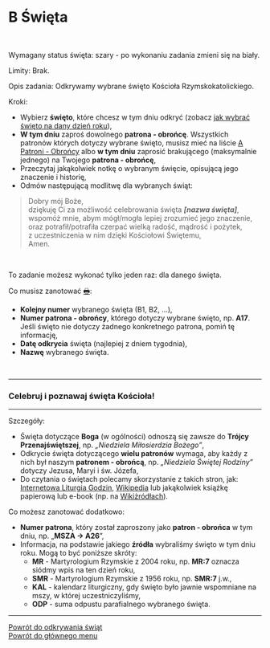 # <span class="status status-list"><span class="status status-white">B</span> Święta</span>
<br />

<span class="status status-title">Wymagany status święta:</span> <span class="status status-gray">szary</span> - po wykonaniu zadania zmieni się na <span class="status status-white">biały</span>.
<br />

<span class="status status-title">Limity:</span> Brak.
<br />

<span class="status status-title">Opis zadania:</span> Odkrywamy wybrane święto Kościoła Rzymskokatolickiego.
<br />

<span class="status status-title">Kroki:</span>
- Wybierz **święto**, które chcesz w tym dniu odkryć (zobacz [jak wybrać święto na dany dzień roku](jak_wybrac_patrona_lub_swieto_na_dany_dzien_roku.md#swieta-na-dzis)),
- **W tym dniu** zaproś dowolnego **patrona - obrońcę**. Wszystkich patronów których dotyczy wybrane święto, musisz mieć na liście [<span class="status status-list"><span class="status status-blue">A</span> Patroni - Obrońcy</span>](patroni_obroncy.md) albo **w tym dniu** zaprosić brakującego (maksymalnie jednego) na Twojego **patrona - obrońcę**,
- Przeczytaj jakąkolwiek notkę o wybranym święcie, opisującą jego znaczenie i historię,
- Odmów następującą modlitwę dla wybranych świąt:
> Dobry mój Boże,  
> dziękuję Ci za możliwość celebrowania święta **_[nazwa święta]_**,  
> wspomóż mnie, abym mógł/mogła lepiej zrozumieć jego znaczenie,  
> oraz potrafił/potrafiła czerpać wielką radość, mądrość i pożytek,  
> z uczestniczenia w nim dzięki Kościołowi Świętemu,  
> Amen.

<br />

<span class="status status-title">To zadanie możesz wykonać tylko jeden raz:</span> dla danego święta.
<br />

<span class="status status-title">Co musisz zanotować [🖶](wszystkie_materialy_do_pobrania.md#swieta):</span>
- **Kolejny numer** wybranego święta (B1, B2, ...),
- **Numer patrona - obrońcy**, którego dotyczy wybrane święto, np. **A17**. Jeśli święto nie dotyczy żadnego konkretnego patrona, pomiń tę informację,
- **Datę odkrycia** święta (najlepiej z dniem tygodnia),
- **Nazwę** wybranego święta.
<br />

---
### <div class="colored centered">Celebruj i poznawaj święta Kościoła!</div>

---
<span class="status status-title">Szczegóły:</span>
- Święta dotyczące **Boga** (w ogólności) odnoszą się zawsze do **Trójcy Przenajświętszej**, np. _„Niedziela Miłosierdzia Bożego”_,
- Odkrycie święta dotyczącego **wielu patronów** wymaga, aby każdy z nich był naszym **patronem - obrońcą**, np. _„Niedziela Świętej Rodziny”_ dotyczy Jezusa, Maryi i św. Józefa,
- Do czytania o świętach polecamy skorzystanie z takich stron, jak: [Internetowa Liturgia Godzin](https://brewiarz.pl/czytelnia/swieci/index.php3), [Wikipedia](https://pl.wikipedia.org/wiki/%C5%9Awi%C4%99ta_katolickie_w_Polsce) lub jakąkolwiek książkę papierową lub e-book (np. na [Wikiżródłach](https://pl.wikisource.org/wiki/%C5%BBywoty_%C5%9Awi%C4%99tych_Pa%C5%84skich_na_wszystkie_dnie_roku)).

<span class="status status-title">Co możesz zanotować dodatkowo:</span>
- **Numer patrona**, który został zaproszony jako **patron - obrońca** w tym dniu, np. „**MSZA → A26**”,
- Informacja, na podstawie jakiego **źródła** wybraliśmy święto w tym dniu roku. Mogą to być poniższe skróty:
  - **MR** - Martyrologium Rzymskie z 2004 roku, np. **MR:7** oznacza siódmy wpis na ten dzień roku,
  - **SMR** - Martyrologium Rzymskie z 1956 roku, np. **SMR:7** j.w.,
  - **KAL** - kalendarz liturgiczny, gdy święto było jawnie wspomniane na mszy, w której uczestniczyliśmy,
  - **ODP** - suma odpustu parafialnego wybranego święta.

---
[Powrót do odkrywania świąt](jak_odkrywac_swieta.md)  
[Powrót do głównego menu](index.md)
